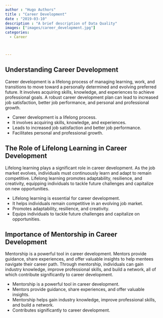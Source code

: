 ```yaml
---
author : "Hugo Authors"
title : "Career Development"
date : "2019-03-10"
description : "A brief description of Data Quality"
images: ["images/career_development.jpg"]
categories: 
  - Career



---
```


## Understanding Career Development 

Career development is a lifelong process of managing learning, work, and transitions to move toward a personally determined and evolving preferred future. It involves acquiring skills, knowledge, and experiences to achieve professional goals. A robust career development plan can lead to increased job satisfaction, better job performance, and personal and professional growth.

- Career development is a lifelong process.
- It involves acquiring skills, knowledge, and experiences.
- Leads to increased job satisfaction and better job performance.
- Facilitates personal and professional growth.

## The Role of Lifelong Learning in Career Development

Lifelong learning plays a significant role in career development. As the job market evolves, individuals must continuously learn and adapt to remain competitive. Lifelong learning promotes adaptability, resilience, and creativity, equipping individuals to tackle future challenges and capitalize on new opportunities.

- Lifelong learning is essential for career development.
- It helps individuals remain competitive in an evolving job market.
- Promotes adaptability, resilience, and creativity.
- Equips individuals to tackle future challenges and capitalize on opportunities.

## Importance of Mentorship in Career Development

Mentorship is a powerful tool in career development. Mentors provide guidance, share experiences, and offer valuable insights to help mentees navigate their career path. Through mentorship, individuals can gain industry knowledge, improve professional skills, and build a network, all of which contribute significantly to career development.

- Mentorship is a powerful tool in career development.
- Mentors provide guidance, share experiences, and offer valuable insights.
- Mentorship helps gain industry knowledge, improve professional skills, and build a network.
- Contributes significantly to career development.




